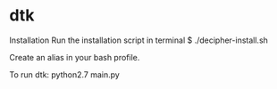 # dtk

Installation
Run the installation script in terminal
$ ./decipher-install.sh

Create an alias in your bash profile.

To run dtk:
python2.7 main.py

